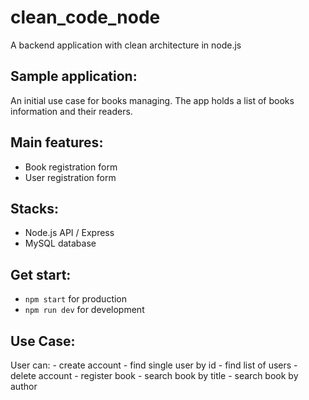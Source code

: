 # clean_code_node
A backend application with clean architecture in node.js

## Sample application:
An initial use case for books managing.
The app holds a list of books information and their readers. 

## Main features:
- Book registration form
- User registration form

## Stacks:
- Node.js API / Express
- MySQL database

## Get start:
- `npm start` for production
- `npm run dev` for development

## Use Case:

User can: 
    - create account
    - find single user by id
    - find list of users
    - delete account
    - register book
    - search book by title
    - search book by author

